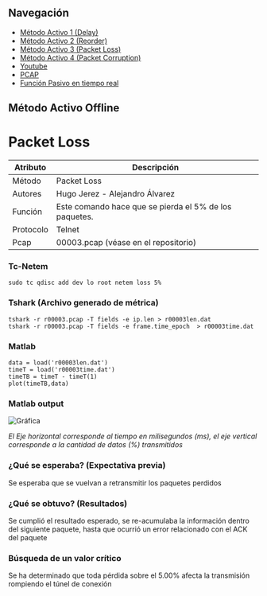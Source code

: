 ## Navegación

- [Método Activo 1 (Delay)](https://github.com/hugojerez/telnet-client-server/blob/master/tarea4/delay.md)
- [Método Activo 2 (Reorder)](https://github.com/hugojerez/telnet-client-server/blob/master/tarea4/reorder.md)
- [Método Activo 3 (Packet Loss)](https://github.com/hugojerez/telnet-client-server/blob/master/tarea4/packetloss.md)
- [Método Activo 4 (Packet Corruption)](https://github.com/hugojerez/telnet-client-server/blob/master/tarea4/corruption.md)
- [Youtube](https://github.com/hugojerez/telnet-client-server/blob/master/tarea4/youtube.md)
- [PCAP](https://github.com/hugojerez/telnet-client-server/blob/master/tarea4/pcap/)
- [Función Pasivo en tiempo real](https://github.com/hugojerez/telnet-client-server/blob/master/tarea4/pcap/function.md)


## Método Activo Offline
# Packet Loss

|Atributo|Descripción|
|--|--|
|Método|Packet Loss|
|Autores|Hugo Jerez - Alejandro Álvarez |
|Función|Este comando hace que se pierda el 5% de los paquetes.|
|Protocolo|Telnet|
|Pcap|00003.pcap (véase en el repositorio)|


### Tc-Netem

    sudo tc qdisc add dev lo root netem loss 5%

### Tshark (Archivo generado de métrica) 

    tshark -r r00003.pcap -T fields -e ip.len > r00003len.dat
    tshark -r r00003.pcap -T fields -e frame.time_epoch  > r00003time.dat

### Matlab


    data = load('r00003len.dat') 
    timeT = load('r00003time.dat')
    timeTB = timeT - timeT(1)
    plot(timeTB,data)

### Matlab output

![Gráfica](https://i.imgur.com/Pr4wEh7.jpg)


_El Eje horizontal corresponde al tiempo en milisegundos (ms), el eje vertical corresponde a la cantidad de datos (%) transmitidos_

### ¿Qué se esperaba? (Expectativa previa)

Se esperaba que se vuelvan a retransmitir los paquetes perdidos

### ¿Qué se obtuvo?  (Resultados)

Se cumplió el resultado esperado, se re-acumulaba la información dentro del siguiente paquete, hasta que ocurrió un error relacionado con el ACK del paquete


### Búsqueda de un valor crítico

Se ha determinado que toda pérdida sobre el 5.00% afecta la transmisión rompiendo el túnel de conexión